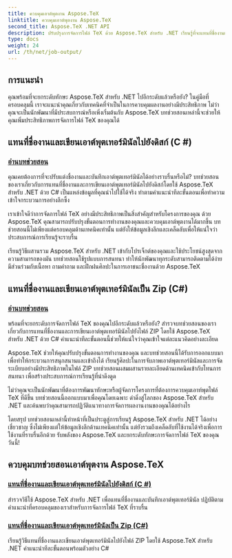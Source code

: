 ```yaml
---
title: ควบคุมเอาต์พุตงาน Aspose.TeX
linktitle: ควบคุมเอาต์พุตงาน Aspose.TeX
second_title: Aspose.TeX .NET API
description: ปรับปรุงการจัดการไฟล์ TeX ด้วย Aspose.TeX สำหรับ .NET เรียนรู้ที่จะแทนที่ชื่องานและบันทึกเอาต์พุตเทอร์มินัลอย่างง่ายดายโดยใช้ C# พร้อมคำแนะนำทีละขั้นตอนของเรา
type: docs
weight: 24
url: /th/net/job-output/
---
```


## การแนะนำ

คุณพร้อมที่จะยกระดับทักษะ Aspose.TeX สำหรับ .NET ไปอีกระดับแล้วหรือยัง? ในคู่มือที่ครอบคลุมนี้ เราจะแนะนำคุณเกี่ยวกับเทคนิคที่จำเป็นในการควบคุมผลงานอย่างมีประสิทธิภาพ ไม่ว่าคุณจะเป็นนักพัฒนาที่มีประสบการณ์หรือเพิ่งเริ่มต้นกับ Aspose.TeX บทช่วยสอนเหล่านี้จะช่วยให้คุณเพิ่มประสิทธิภาพการจัดการไฟล์ TeX ของคุณได้

## แทนที่ชื่องานและเขียนเอาต์พุตเทอร์มินัลไปยังดิสก์ (C #)
### [อ่านบทช่วยสอน](./override-job-name-disk-output-csharp/)

คุณเคยต้องการที่จะปรับแต่งชื่องานและบันทึกเอาต์พุตเทอร์มินัลได้อย่างราบรื่นหรือไม่? บทช่วยสอนของเราเกี่ยวกับการแทนที่ชื่องานและการเขียนเอาต์พุตเทอร์มินัลไปยังดิสก์โดยใช้ Aspose.TeX สำหรับ .NET ด้วย C# เป็นแหล่งข้อมูลที่คุณนำไปใช้ได้จริง ทำตามคำแนะนำทีละขั้นตอนเพื่อทำความเข้าใจกระบวนการอย่างลึกซึ้ง

เราเข้าใจดีว่าการจัดการไฟล์ TeX อย่างมีประสิทธิภาพเป็นสิ่งสำคัญสำหรับโครงการของคุณ ด้วย Aspose.TeX คุณสามารถปรับปรุงขั้นตอนการทำงานของคุณและควบคุมเอาต์พุตงานได้มากขึ้น บทช่วยสอนนี้ไม่เพียงแต่ครอบคลุมด้านเทคนิคเท่านั้น แต่ยังให้ข้อมูลเชิงลึกและเคล็ดลับเพื่อให้แน่ใจว่าประสบการณ์การเรียนรู้จะราบรื่น

เรียนรู้วิธีผสานรวม Aspose.TeX สำหรับ .NET เข้ากับโปรเจ็กต์ของคุณและใช้ประโยชน์สูงสุดจากความสามารถของมัน บทช่วยสอนใช้รูปแบบการสนทนา ทำให้นักพัฒนาทุกระดับสามารถติดตามได้ง่าย มีส่วนร่วมกับเนื้อหา ถามคำถาม และฝึกฝนศิลปะในการเอาชนะชื่องานด้วย Aspose.TeX

## แทนที่ชื่องานและเขียนเอาต์พุตเทอร์มินัลเป็น Zip (C#)
### [อ่านบทช่วยสอน](./override-job-name-zip-output-csharp/)

พร้อมที่จะยกระดับการจัดการไฟล์ TeX ของคุณไปอีกระดับแล้วหรือยัง? สำรวจบทช่วยสอนของเราเกี่ยวกับการแทนที่ชื่องานและการเขียนเอาต์พุตเทอร์มินัลไปยังไฟล์ ZIP โดยใช้ Aspose.TeX สำหรับ .NET ด้วย C# คำแนะนำทีละขั้นตอนนี้ช่วยให้แน่ใจว่าคุณเข้าใจแต่ละแนวคิดอย่างละเอียด

Aspose.TeX ช่วยให้คุณปรับปรุงขั้นตอนการทำงานของคุณ และบทช่วยสอนนี้ได้รับการออกแบบมาเพื่อทำให้กระบวนการสนุกสนานและเข้าถึงได้ เรียนรู้ศิลปะในการจับภาพเอาต์พุตเทอร์มินัลและการจัดระเบียบอย่างมีประสิทธิภาพในไฟล์ ZIP บทช่วยสอนผสมผสานรายละเอียดด้านเทคนิคเข้ากับโทนการสนทนา เพื่อสร้างประสบการณ์การเรียนรู้ที่น่าดึงดูด

ไม่ว่าคุณจะเป็นนักพัฒนาที่ต้องการพัฒนาทักษะหรือผู้จัดการโครงการที่ต้องการควบคุมเอาท์พุตไฟล์ TeX ที่ดีขึ้น บทช่วยสอนนี้ออกแบบมาเพื่อคุณโดยเฉพาะ ดำดิ่งสู่โลกของ Aspose.TeX สำหรับ .NET และค้นพบว่าคุณสามารถปฏิวัติแนวทางการจัดการผลงานงานของคุณได้อย่างไร

โดยสรุป บทช่วยสอนเหล่านี้ทำหน้าที่เป็นประตูสู่การเรียนรู้ Aspose.TeX สำหรับ .NET ได้อย่างเชี่ยวชาญ ซึ่งไม่เพียงแต่ให้ข้อมูลเชิงลึกด้านเทคนิคเท่านั้น แต่ยังรวมถึงเคล็ดลับที่ใช้งานได้จริงเพื่อการใช้งานที่ราบรื่นอีกด้วย รับพลังของ Aspose.TeX และยกระดับทักษะการจัดการไฟล์ TeX ของคุณวันนี้!
## ควบคุมบทช่วยสอนเอาต์พุตงาน Aspose.TeX
### [แทนที่ชื่องานและเขียนเอาต์พุตเทอร์มินัลไปยังดิสก์ (C #)](./override-job-name-disk-output-csharp/)
สำรวจวิธีใช้ Aspose.TeX สำหรับ .NET เพื่อแทนที่ชื่องานและบันทึกเอาต์พุตเทอร์มินัล ปฏิบัติตามคำแนะนำที่ครอบคลุมของเราสำหรับการจัดการไฟล์ TeX ที่ราบรื่น
### [แทนที่ชื่องานและเขียนเอาต์พุตเทอร์มินัลเป็น Zip (C#)](./override-job-name-zip-output-csharp/)
เรียนรู้วิธีแทนที่ชื่องานและเขียนเอาต์พุตเทอร์มินัลไปยังไฟล์ ZIP โดยใช้ Aspose.TeX สำหรับ .NET คำแนะนำทีละขั้นตอนพร้อมตัวอย่าง C#
